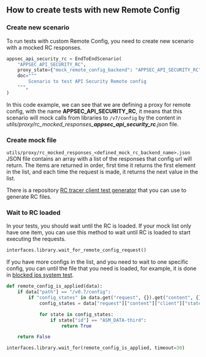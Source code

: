 ## How to create tests with new Remote Config

### Create new scenario

To run tests with custom Remote Config, you need to create new scenario with a mocked RC responses.

```python
appsec_api_security_rc = EndToEndScenario(
    "APPSEC_API_SECURITY_RC",
    proxy_state={"mock_remote_config_backend": "APPSEC_API_SECURITY_RC"},
    doc="""
        Scenario to test API Security Remote config
    """,
)
```

In this code example, we can see that we are defining a proxy for remote config, with the name **APPSEC_API_SECURITY_RC**,
it means that this scenario will mock calls from libraries to `/v7/config` by the content in *utils/proxy/rc_mocked_responses\_**appsec_api_security_rc**.json* file.

### Create mock file

`utils/proxy/rc_mocked_responses_<defined_mock_rc_backend_name>.json` JSON file contains an array with a list of the responses that config url will return. The items are returned in order, first time it returns the first element in the list, and each time the request is made, it returns the next value in the list.

There is a repository [RC tracer client test generator](https://github.com/DataDog/rc-tracer-client-test-generator) that you can use to generate RC files.

### Wait to RC loaded

In your tests, you should wait until the RC is loaded. If your mock list only have one item, you can use this method to wait until RC is loaded to start executing the requests.

```python
interfaces.library.wait_for_remote_config_request()
```

If you have more configs in the list, and you need to wait to one specific config, you can until the file that you need is loaded, for example, it is done in [blocked ips system test](https://github.com/DataDog/system-tests/blob/72f8b47d014977fb4cd63c64bb1f8340e01dec05/tests/appsec/test_ip_blocking_full_denylist.py#L56-L68).

```python
def remote_config_is_applied(data):
    if data["path"] == "/v0.7/config":
        if "config_states" in data.get("request", {}).get("content", {}).get("client", {}).get("state", {}):
            config_states = data["request"]["content"]["client"]["state"]["config_states"]

            for state in config_states:
                if state["id"] == "ASM_DATA-third":
                    return True

    return False

interfaces.library.wait_for(remote_config_is_applied, timeout=30)
```

